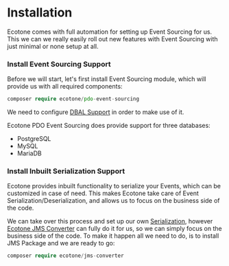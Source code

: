 # Installation

Ecotone comes with full automation for setting up Event Sourcing for us. This we can we really easily roll out new features with Event Sourcing with just minimal or none setup at all.&#x20;

### Install Event Sourcing Support

Before we will start, let's first install Event Sourcing module, which will provide us with all required components:

```php
composer require ecotone/pdo-event-sourcing
```

We need to configure [DBAL Support](../../modules/dbal-support.md) in order to make use of it.

Ecotone PDO Event Sourcing does provide support for three databases:

* PostgreSQL
* MySQL
* MariaDB

### Install Inbuilt Serialization Support

Ecotone provides inbuilt functionality to serialize your Events, which can be customized in case of need. This makes Ecotone take care of Event Serialization/Deserialization, and allows us to focus on the business side of the code.&#x20;

We can take over this process and set up our own [Serialization](../../messaging/conversion/conversion/), however [Ecotone JMS Converter](../../modules/jms-converter.md) can fully do it for us, so we can simply focus on the business side of the code.  To make it happen all we need to do, is to install JMS Package and we are ready to go:

```php
composer require ecotone/jms-converter
```
